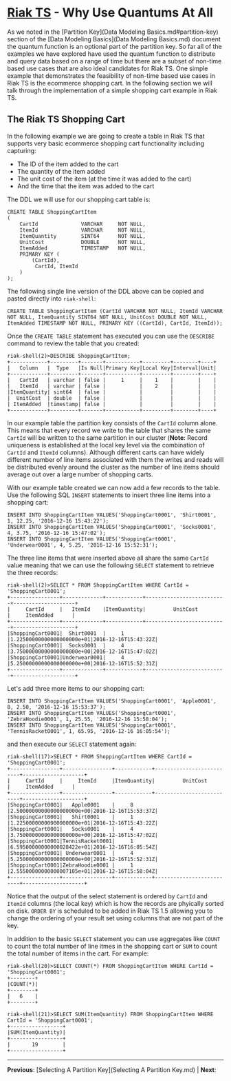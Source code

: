 # [Riak TS](README.md) - Why Use Quantums At All

As we noted in the [Partition Key](Data Modeling Basics.md#partition-key) section of the [Data Modeling Basics](Data Modeling Basics.md) document the quantum function is an optional part of the partition key. So far all of the examples we have explored have used the quantum function to distribute and query data based on a range of time but there are a subset of non-time based use cases that are also ideal candidates for Riak TS. One simple example that demonstrates the feasibility of non-time based use cases in Riak TS is the ecommerce shopping cart. In the following section we will talk through the implementation of a simple shopping cart example in Riak TS.


## The Riak TS Shopping Cart

In the following example we are going to create a table in Riak TS that supports very basic ecommerce shopping cart functionality including capturing:

* The ID of the item added to the cart
* The quantity of the item added
* The unit cost of the item (at the time it was added to the cart)
* And the time that the item was added to the cart

The DDL we will use for our shopping cart table is:

```
CREATE TABLE ShoppingCartItem 
(
	CartId				VARCHAR		NOT NULL,
	ItemId				VARCHAR		NOT NULL,
	ItemQuantity		SINT64		NOT NULL,
	UnitCost			DOUBLE		NOT NULL,
	ItemAdded			TIMESTAMP	NOT NULL,
	PRIMARY KEY (
		(CartId),
		 CartId, ItemId
	)		
);
```

The following single line version of the DDL above can be copied and pasted directly into ``` riak-shell ```:

```
CREATE TABLE ShoppingCartItem (CartId VARCHAR NOT NULL, ItemId VARCHAR NOT NULL, ItemQuantity SINT64 NOT NULL, UnitCost DOUBLE NOT NULL, ItemAdded TIMESTAMP NOT NULL, PRIMARY KEY ((CartId), CartId, ItemId));
```

Once the ``` CREATE TABLE ``` statement has executed you can use the ``` DESCRIBE ``` command to review the table that you created:

```
riak-shell(2)>DESCRIBE ShoppingCartItem;
+------------+---------+-------+-----------+---------+--------+----+
|   Column   |  Type   |Is Null|Primary Key|Local Key|Interval|Unit|
+------------+---------+-------+-----------+---------+--------+----+
|   CartId   | varchar | false |     1     |    1    |        |    |
|   ItemId   | varchar | false |           |    2    |        |    |
|ItemQuantity| sint64  | false |           |         |        |    |
|  UnitCost  | double  | false |           |         |        |    |
| ItemAdded  |timestamp| false |           |         |        |    |
+------------+---------+-------+-----------+---------+--------+----+
```

In our example table the partition key consists of the ``` CartId ``` column alone. This means that every record we write to the table that shares the same ``` CartId ``` will be written to the same partition in our cluster (**Note**: Record uniqueness is established at the local key level via the combination of ``` CartId ``` and ``` ItemId ``` columns). Although different carts can have widely different number of line items associated with them the writes and reads will be distributed evenly around the cluster as the number of line items should average out over a large number of shopping carts.

With our example table created we can now add a few records to the table. Use the following SQL ``` INSERT ``` statements to insert three line items into a shopping cart:

```
INSERT INTO ShoppingCartItem VALUES('ShoppingCart0001', 'Shirt0001', 1, 12.25, '2016-12-16 15:43:22');
INSERT INTO ShoppingCartItem VALUES('ShoppingCart0001', 'Socks0001', 4, 3.75, '2016-12-16 15:47:02');
INSERT INTO ShoppingCartItem VALUES('ShoppingCart0001', 'Underwear0001', 4, 5.25, '2016-12-16 15:52:31');
```

The three line items that were inserted above all share the same ``` CartId ``` value meaning that we can use the following ``` SELECT ``` statement to retrieve the three records:

```
riak-shell(2)>SELECT * FROM ShoppingCartItem WHERE CartId = 'ShoppingCart0001';
+----------------+-------------+------------+--------------------------+--------------------+
|     CartId     |   ItemId    |ItemQuantity|         UnitCost         |     ItemAdded      |
+----------------+-------------+------------+--------------------------+--------------------+
|ShoppingCart0001|  Shirt0001  |     1      |1.22500000000000000000e+01|2016-12-16T15:43:22Z|
|ShoppingCart0001|  Socks0001  |     4      |3.75000000000000000000e+00|2016-12-16T15:47:02Z|
|ShoppingCart0001|Underwear0001|     4      |5.25000000000000000000e+00|2016-12-16T15:52:31Z|
+----------------+-------------+------------+--------------------------+--------------------+
```

Let's add three more items to our shopping cart:

```
INSERT INTO ShoppingCartItem VALUES('ShoppingCart0001', 'Apple0001', 8, 2.50, '2016-12-16 15:53:37');
INSERT INTO ShoppingCartItem VALUES('ShoppingCart0001', 'ZebraHoodie0001', 1, 25.55, '2016-12-16 15:58:04');
INSERT INTO ShoppingCartItem VALUES('ShoppingCart0001', 'TennisRacket0001', 1, 65.95, '2016-12-16 16:05:54');
```

and then execute our ``` SELECT ``` statement again:

```
riak-shell(17)>SELECT * FROM ShoppingCartItem WHERE CartId = 'ShoppingCart0001';                                            
+----------------+----------------+------------+--------------------------+--------------------+
|     CartId     |     ItemId     |ItemQuantity|         UnitCost         |     ItemAdded      |
+----------------+----------------+------------+--------------------------+--------------------+
|ShoppingCart0001|   Apple0001    |     8      |2.50000000000000000000e+00|2016-12-16T15:53:37Z|
|ShoppingCart0001|   Shirt0001    |     1      |1.22500000000000000000e+01|2016-12-16T15:43:22Z|
|ShoppingCart0001|   Socks0001    |     4      |3.75000000000000000000e+00|2016-12-16T15:47:02Z|
|ShoppingCart0001|TennisRacket0001|     1      |6.59500000000000028422e+01|2016-12-16T16:05:54Z|
|ShoppingCart0001| Underwear0001  |     4      |5.25000000000000000000e+00|2016-12-16T15:52:31Z|
|ShoppingCart0001|ZebraHoodie0001 |     1      |2.55500000000000007105e+01|2016-12-16T15:58:04Z|
+----------------+----------------+------------+--------------------------+--------------------+
```

Notice that the output of the select statement is ordered by ``` CartId ``` and ``` ItemId ``` columns (the local key) which is how the records are phyically sorted on disk. ``` ORDER BY ``` is scheduled to be added in Riak TS 1.5 allowing you to change the ordering of your result set using columns that are not part of the key.

In addition to the basic ``` SELECT ``` statement you can use aggregates like ``` COUNT ``` to count the total number of line itmes in the shopping cart or ``` SUM ``` to count the total number of items in the cart. For example:

```
riak-shell(20)>SELECT COUNT(*) FROM ShoppingCartItem WHERE CartId = 'ShoppingCart0001';           
+--------+    
|COUNT(*)|
+--------+
|   6    |
+--------+

riak-shell(21)>SELECT SUM(ItemQuantity) FROM ShoppingCartItem WHERE CartId = 'ShoppingCart0001';  
+-----------------+
|SUM(ItemQuantity)|
+-----------------+
|       19        |
+-----------------+
```





---

 **Previous**: [Selecting A Partition Key](Selecting A Partition Key.md) | **Next**: